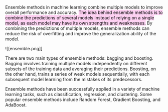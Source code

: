   
Ensemble methods in machine learning combine multiple models to improve overall performance and accuracy. <mark style="background: #FFB8EBA6;">The idea behind ensemble methods is to combine the predictions of several models instead of relying on a single model, as each model may have its own strengths and weaknesses.</mark> By combining the predictions of multiple models, ensemble methods can reduce the risk of overfitting and improve the generalization ability of the model.

![[ensemble.png]]

There are two main types of ensemble methods: bagging and boosting. Bagging involves training multiple models independently on different subsets of the training data and averaging their predictions. Boosting, on the other hand, trains a series of weak models sequentially, with each subsequent model learning from the mistakes of its predecessors.

Ensemble methods have been successfully applied in a variety of machine learning tasks, such as classification, regression, and clustering. Some popular ensemble methods include Random Forest, Gradient Boosting, and AdaBoost.

